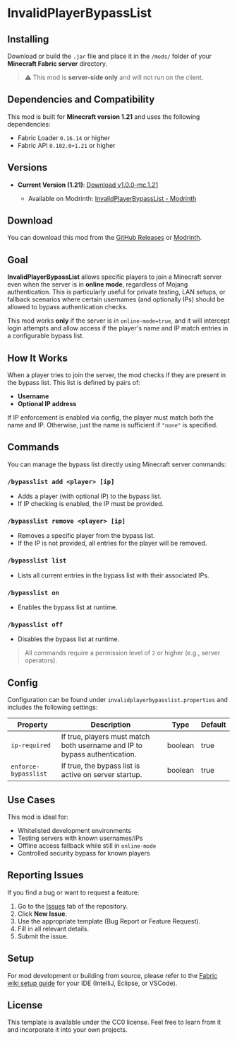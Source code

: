 # InvalidPlayerBypassList

## Installing

Download or build the `.jar` file and place it in the `/mods/` folder of your **Minecraft Fabric server** directory.

> ⚠️ This mod is **server-side only** and will not run on the client.

## Dependencies and Compatibility

This mod is built for **Minecraft version 1.21** and uses the following dependencies:

* Fabric Loader `0.16.14` or higher
* Fabric API `0.102.0+1.21` or higher

## Versions

* **Current Version (1.21)**: [Download v1.0.0-mc.1.21](https://github.com/TheMisterFish/Fabric_InvalidPlayerBypassList/releases/tag/v1.0.0-mc.1.21)

    * Available on Modrinth: [InvalidPlayerBypassList - Modrinth](https://modrinth.com/mod/Fabric_InvalidPlayerBypassList)

## Download

You can download this mod from the [GitHub Releases](https://github.com/TheMisterFish/Fabric_InvalidPlayerBypassList/releases) or [Modrinth](https://modrinth.com/mod/invalidplayerbypasslist).

## Goal

**InvalidPlayerBypassList** allows specific players to join a Minecraft server even when the server is in **online mode**, regardless of Mojang authentication.
This is particularly useful for private testing, LAN setups, or fallback scenarios where certain usernames (and optionally IPs) should be allowed to bypass authentication checks.

This mod works **only** if the server is in `online-mode=true`, and it will intercept login attempts and allow access if the player's name and IP match entries in a configurable bypass list.

## How It Works

When a player tries to join the server, the mod checks if they are present in the bypass list. This list is defined by pairs of:

* **Username**
* **Optional IP address**

If IP enforcement is enabled via config, the player must match both the name and IP. Otherwise, just the name is sufficient if `"none"` is specified.

## Commands

You can manage the bypass list directly using Minecraft server commands:

### `/bypasslist add <player> [ip]`

* Adds a player (with optional IP) to the bypass list.
* If IP checking is enabled, the IP must be provided.

### `/bypasslist remove <player> [ip]`

* Removes a specific player from the bypass list.
* If the IP is not provided, all entries for the player will be removed.

### `/bypasslist list`

* Lists all current entries in the bypass list with their associated IPs.

### `/bypasslist on`

* Enables the bypass list at runtime.

### `/bypasslist off`

* Disables the bypass list at runtime.

> All commands require a permission level of `2` or higher (e.g., server operators).

## Config

Configuration can be found under `invalidplayerbypasslist.properties` and includes the following settings:

| Property             | Description                                                                | Type    | Default |
| -------------------- | -------------------------------------------------------------------------- | ------- | ------- |
| `ip-required`        | If true, players must match both username and IP to bypass authentication. | boolean | true    |
| `enforce-bypasslist` | If true, the bypass list is active on server startup.                      | boolean | true    |

## Use Cases

This mod is ideal for:

* Whitelisted development environments
* Testing servers with known usernames/IPs
* Offline access fallback while still in `online-mode`
* Controlled security bypass for known players

## Reporting Issues

If you find a bug or want to request a feature:

1. Go to the [Issues](https://github.com/TheMisterFish/Fabric_InvalidPlayerBypassList/issues) tab of the repository.
2. Click **New Issue**.
3. Use the appropriate template (Bug Report or Feature Request).
4. Fill in all relevant details.
5. Submit the issue.

## Setup

For mod development or building from source, please refer to the [Fabric wiki setup guide](https://fabricmc.net/wiki/tutorial:setup) for your IDE (IntelliJ, Eclipse, or VSCode).

## License

This template is available under the CC0 license. Feel free to learn from it and incorporate it into your own projects.
